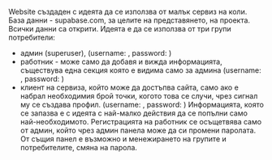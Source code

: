 Website създаден с идеята да се използва от малък сервиз на коли.
База данни - supabase.com, за целите на представянето, на проекта. Всички данни са открити.
Идеята е да се използва от три групи потребители:
 - админ (superuser), (username: , password: )
 - работник - може само да добавя и вижда информацията, съществува една секция която е видима само за админа (username: , password: )
 - клиент на сервиза, който може да достъпва сайта, само ако е набрал необходимия брой точки, когото това се случи, чрез сигнал му се създава профил. (username: , password: )
Информацията, която се запазва е с идеята с най-малко действия да се попълни само най-необходимото.
Регистрацията на работник се осъщетвява само от админ, който чрез админ панела може да си промени паролата. 
От същия панел е възможно и менежирането на групите и потребителите, смяна на парола.



